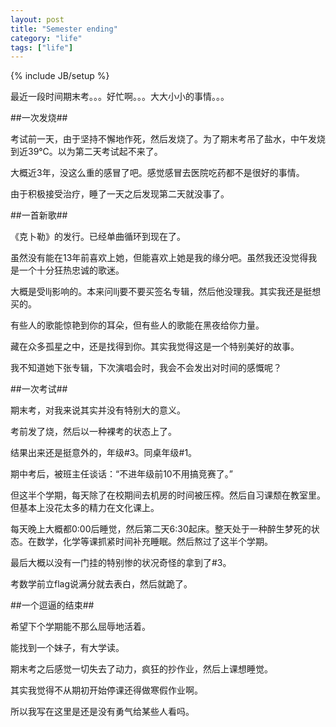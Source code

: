 ```yaml
---
layout: post
title: "Semester ending"
category: "life"
tags: ["life"]
---
```

{% include JB/setup %}

最近一段时间期末考。。。好忙啊。。。大大小小的事情。。。

##一次发烧##

考试前一天，由于坚持不懈地作死，然后发烧了。为了期末考吊了盐水，中午发烧到近39℃。以为第二天考试起不来了。

大概近3年，没这么重的感冒了吧。感觉感冒去医院吃药都不是很好的事情。

由于积极接受治疗，睡了一天之后发现第二天就没事了。

##一首新歌##

《克卜勒》的发行。已经单曲循环到现在了。

虽然没有能在13年前喜欢上她，但能喜欢上她是我的缘分吧。虽然我还没觉得我是一个十分狂热忠诚的歌迷。

大概是受llj影响的。本来问llj要不要买签名专辑，然后他没理我。其实我还是挺想买的。

有些人的歌能惊艳到你的耳朵，但有些人的歌能在黑夜给你力量。

藏在众多孤星之中，还是找得到你。其实我觉得这是一个特别美好的故事。

我不知道她下张专辑，下次演唱会时，我会不会发出对时间的感慨呢？

##一次考试##

期末考，对我来说其实并没有特别大的意义。

考前发了烧，然后以一种裸考的状态上了。

结果出来还是挺意外的，年级#3。同桌年级#1。

期中考后，被班主任谈话：“不进年级前10不用搞竞赛了。”

但这半个学期，每天除了在校期间去机房的时间被压榨。然后自习课颓在教室里。但基本上没花太多的精力在文化课上。

每天晚上大概都0:00后睡觉，然后第二天6:30起床。整天处于一种醉生梦死的状态。在数学，化学等课抓紧时间补充睡眠。然后熬过了这半个学期。

最后大概以没有一门挂的特别惨的状况奇怪的拿到了#3。

考数学前立flag说满分就去表白，然后就跪了。

##一个逗逼的结束##

希望下个学期能不那么屈辱地活着。

能找到一个妹子，有大学读。

期末考之后感觉一切失去了动力，疯狂的抄作业，然后上课想睡觉。

其实我觉得不从期初开始停课还得做寒假作业啊。

所以我写在这里是还是没有勇气给某些人看吗。
